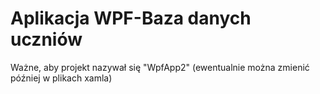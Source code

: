 # Aplikacja WPF-Baza danych uczniów
Ważne, aby projekt nazywał się "WpfApp2" (ewentualnie można zmienić później w plikach xamla)
